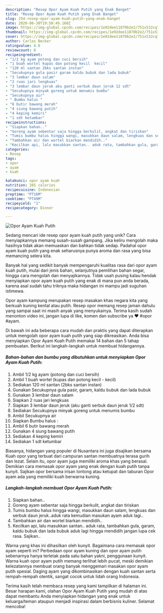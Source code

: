 ```yaml
---
description: "Resep Opor Ayam Kuah Putih yang Enak Banget"
title: "Resep Opor Ayam Kuah Putih yang Enak Banget"
slug: 254-resep-opor-ayam-kuah-putih-yang-enak-banget
date: 2020-06-30T19:50:49.160Z
image: https://img-global.cpcdn.com/recipes/1e92dee11870b2e2/751x532cq70/opor-ayam-kuah-putih-foto-resep-utama.jpg
thumbnail: https://img-global.cpcdn.com/recipes/1e92dee11870b2e2/751x532cq70/opor-ayam-kuah-putih-foto-resep-utama.jpg
cover: https://img-global.cpcdn.com/recipes/1e92dee11870b2e2/751x532cq70/opor-ayam-kuah-putih-foto-resep-utama.jpg
author: Carlos Becker
ratingvalue: 4.6
reviewcount: 8
recipeingredient:
- "1/2 kg ayam potong dan cuci bersih"
- "1 buah wortel kupas dan potong kecil  kecil"
- "120 ml santan 2bks santan instan"
- "Secukupnya gula pasir garam kaldu bubuk dan lada bubuk"
- "3 lembar daun salam"
- "2 ruas jari lengkuas"
- "3 lembar daun jeruk aku ganti serbuk daun jeruk 12 sdt"
- "Secukupnya minyak goreng untuk menumis bumbu"
- "Secukupnya air"
- " Bumbu halus "
- "6 butir bawang merah"
- "4 siung bawang putih"
- "4 keping kemiri"
- "1 sdt ketumbar"
recipeinstructions:
- "Siapkan bahan.."
- "Goreng ayam sebentar saja hingga berkulit, angkat dan tiriskan"
- "Tumis bumbu halus hingga wangi, masukkan daun salam, lengkuas dan serbuk daun jeruk..aduk rata kemudian masukan ayam aduk lagi.."
- "Tambahkan air dan wortel biarkan mendidih.."
- "Kecilkan api, lalu masukkan santan.. aduk rata, tambahkan gula, garam, kaldu bubuk dan lada bubuk aduk lagi hingga mendidih jangan lupa cek rasa. Sajikan.."
categories:
- Resep
tags:
- opor
- ayam
- kuah

katakunci: opor ayam kuah 
nutrition: 265 calories
recipecuisine: Indonesian
preptime: "PT16M"
cooktime: "PT49M"
recipeyield: "1"
recipecategory: Dinner

---
```



![Opor Ayam Kuah Putih](https://img-global.cpcdn.com/recipes/1e92dee11870b2e2/751x532cq70/opor-ayam-kuah-putih-foto-resep-utama.jpg)

Sedang mencari ide resep opor ayam kuah putih yang unik? Cara menyiapkannya memang susah-susah gampang. Jika keliru mengolah maka hasilnya tidak akan memuaskan dan bahkan tidak sedap. Padahal opor ayam kuah putih yang enak seharusnya punya aroma dan rasa yang bisa memancing selera kita.

Banyak hal yang sedikit banyak mempengaruhi kualitas rasa dari opor ayam kuah putih, mulai dari jenis bahan, selanjutnya pemilihan bahan segar, hingga cara mengolah dan menyajikannya. Tidak usah pusing kalau hendak menyiapkan opor ayam kuah putih yang enak di mana pun anda berada, karena asal sudah tahu triknya maka hidangan ini mampu jadi suguhan istimewa.

Opor ayam kampung merupakan resep masakan khas negara kita yang berkuah kuning kental atau putih. Resep opor memang resep jaman dahulu yang sampai saat ini masih anyak yang menyukainya. Terima kasih sudah menonton video ini, jangan lupa di like, komen dan subscribe ya ❤ #opor #ayam.


Di bawah ini ada beberapa cara mudah dan praktis yang dapat diterapkan untuk mengolah opor ayam kuah putih yang siap dikreasikan. Anda bisa menyiapkan Opor Ayam Kuah Putih memakai 14 bahan dan 5 tahap pembuatan. Berikut ini langkah-langkah untuk membuat hidangannya.

<!--inarticleads1-->

##### Bahan-bahan dan bumbu yang dibutuhkan untuk menyiapkan Opor Ayam Kuah Putih:

1. Ambil 1/2 kg ayam (potong dan cuci bersih)
1. Ambil 1 buah wortel (kupas dan potong kecil - kecil)
1. Sediakan 120 ml santan (2bks santan instan)
1. Gunakan Secukupnya gula pasir, garam, kaldu bubuk dan lada bubuk
1. Gunakan 3 lembar daun salam
1. Siapkan 2 ruas jari lengkuas
1. Siapkan 3 lembar daun jeruk (aku ganti serbuk daun jeruk 1/2 sdt)
1. Sediakan Secukupnya minyak goreng untuk menumis bumbu
1. Ambil Secukupnya air
1. Siapkan  Bumbu halus :
1. Ambil 6 butir bawang merah
1. Gunakan 4 siung bawang putih
1. Sediakan 4 keping kemiri
1. Sediakan 1 sdt ketumbar


Biasanya, hidangan yang populer di Nusantara ini juga disajikan bersama Kuah opor yang terbuat dari campuran santan membuatnya terasa gurih dan lezat. Selain itu, opor ayam juga memiliki aroma khas yang berasal. Demikian cara memasak opor ayam yang enak dengan kuah putih tanpa kunyit. Sajikan opor bersama irisan lontong atau ketupat dan taburan Opor ayam ada yang memiliki kuah berwarna kuning. 

<!--inarticleads2-->

##### Langkah-langkah membuat Opor Ayam Kuah Putih:

1. Siapkan bahan..
1. Goreng ayam sebentar saja hingga berkulit, angkat dan tiriskan
1. Tumis bumbu halus hingga wangi, masukkan daun salam, lengkuas dan serbuk daun jeruk..aduk rata kemudian masukan ayam aduk lagi..
1. Tambahkan air dan wortel biarkan mendidih..
1. Kecilkan api, lalu masukkan santan.. aduk rata, tambahkan gula, garam, kaldu bubuk dan lada bubuk aduk lagi hingga mendidih jangan lupa cek rasa. Sajikan..


Warna yang khas ini dihasilkan oleh kunyit. Bagaimana cara memasak opor ayam seperti ini? Perbedaan opor ayam kuning dan opor ayam putih sebenarnya hanya terletak pada satu bahan yakni, penggunaan kunyit. Warna kuah opor ayam putih memang terlihat lebih pucat, meski demikian kelezatannya membuat orang banyak menggemari masakan opor ayam putih spesial. Daging ayam yang dikombinasikan dengan kuah santan serta rempah-rempah otentik, sangat cocok untuk lidah orang Indonesia. 

Terima kasih telah membaca resep yang kami tampilkan di halaman ini. Besar harapan kami, olahan Opor Ayam Kuah Putih yang mudah di atas dapat membantu Anda menyiapkan hidangan yang enak untuk keluarga/teman ataupun menjadi inspirasi dalam berbisnis kuliner. Selamat mencoba!
